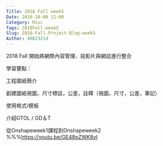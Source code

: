 ```yaml
---
Title: 2018 Fall week5
Date: 2018-10-08 11:00
Category: Misc
Tags: 2018Fall-week5
Slug: 2018-Fall-Project-Blog-week5
Author: 40623214
---
```


2018 Fall 開始將網際內容管理、投影片與網誌進行整合

<!-- PELICAN_END_SUMMARY -->

學習要點：

工程圖紙簡介

創建圖紙視圖，尺寸標註，公差，註釋（視圖，尺寸，公差，筆記）

使用格式/模板

介紹GTOL / GD＆T

從Onshapeweek1課程到Onshapeweek2
 %%%https://youtu.be/GE48pZWK8vI